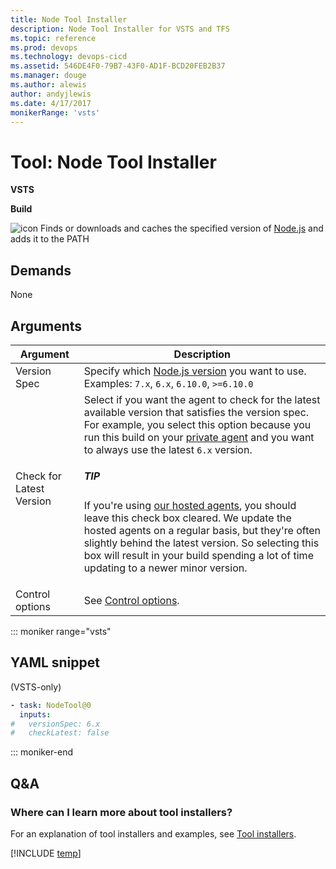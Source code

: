 ```yaml
---
title: Node Tool Installer
description: Node Tool Installer for VSTS and TFS 
ms.topic: reference
ms.prod: devops
ms.technology: devops-cicd
ms.assetid: 546DE4F0-79B7-43F0-AD1F-BCD20FEB2B37
ms.manager: douge
ms.author: alewis
author: andyjlewis
ms.date: 4/17/2017
monikerRange: 'vsts'
---
```



# Tool: Node Tool Installer

**VSTS**

**Build**

![icon](_img/node.png) Finds or downloads and caches the specified version of [Node.js](https://nodejs.org/) and adds it to the PATH

## Demands

None

## Arguments

| Argument | Description |
|----------|-------------|
| Version Spec | Specify which [Node.js version](https://nodejs.org/en/download/releases/) you want to use. Examples: `7.x`, `6.x`, `6.10.0`, `>=6.10.0` |
| Check for Latest Version | Select if you want the agent to check for the latest available version that satisfies the version spec. For example, you select this option because you run this build on your [private agent](../../concepts/agents/agents.md#install) and you want to always use the latest `6.x` version. <div class="tip"><h5>TIP</h5><p>If you're using [our hosted agents](../../concepts/agents/hosted.md), you should leave this check box cleared. We update the hosted agents on a regular basis, but they're often slightly behind the latest version. So selecting this box will result in your build spending a lot of time updating to a newer minor version.</p></div>|
| Control options | See [Control options](../../concepts/process/tasks.md#controloptions). |

::: moniker range="vsts"

## YAML snippet

(VSTS-only)

```YAML
- task: NodeTool@0
  inputs:
#   versionSpec: 6.x
#   checkLatest: false
```

::: moniker-end

## Q&A
<!-- BEGINSECTION class="md-qanda" -->

### Where can I learn more about tool installers?

For an explanation of tool installers and examples, see [Tool installers](../../concepts/process/tasks.md#tool-installers).

[!INCLUDE [temp](../../_shared/qa-agents.md)]

<!-- ENDSECTION -->
